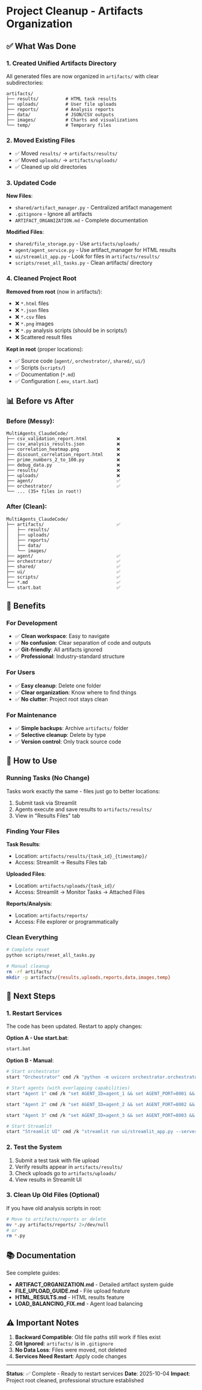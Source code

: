 # Project Cleanup - Artifacts Organization

## ✅ What Was Done

### 1. Created Unified Artifacts Directory
All generated files are now organized in `artifacts/` with clear subdirectories:

```
artifacts/
├── results/          # HTML task results
├── uploads/          # User file uploads
├── reports/          # Analysis reports
├── data/             # JSON/CSV outputs
├── images/           # Charts and visualizations
└── temp/             # Temporary files
```

### 2. Moved Existing Files
- ✅ Moved `results/` → `artifacts/results/`
- ✅ Moved `uploads/` → `artifacts/uploads/`
- ✅ Cleaned up old directories

### 3. Updated Code
**New Files**:
- `shared/artifact_manager.py` - Centralized artifact management
- `.gitignore` - Ignore all artifacts
- `ARTIFACT_ORGANIZATION.md` - Complete documentation

**Modified Files**:
- `shared/file_storage.py` - Use `artifacts/uploads/`
- `agent/agent_service.py` - Use artifact_manager for HTML results
- `ui/streamlit_app.py` - Look for files in `artifacts/results/`
- `scripts/reset_all_tasks.py` - Clean artifacts/ directory

### 4. Cleaned Project Root
**Removed from root** (now in artifacts/):
- ❌ `*.html` files
- ❌ `*.json` files
- ❌ `*.csv` files
- ❌ `*.png` images
- ❌ `*.py` analysis scripts (should be in scripts/)
- ❌ Scattered result files

**Kept in root** (proper locations):
- ✅ Source code (`agent/`, `orchestrator/`, `shared/`, `ui/`)
- ✅ Scripts (`scripts/`)
- ✅ Documentation (`*.md`)
- ✅ Configuration (`.env`, `start.bat`)

## 📊 Before vs After

### Before (Messy):
```
MultiAgents_ClaudeCode/
├── csv_validation_report.html           ❌
├── csv_analysis_results.json            ❌
├── correlation_heatmap.png              ❌
├── discount_correlation_report.html     ❌
├── prime_numbers_2_to_100.py            ❌
├── debug_data.py                        ❌
├── results/                             ❌
├── uploads/                             ❌
├── agent/                               ✅
├── orchestrator/                        ✅
└── ... (35+ files in root!)
```

### After (Clean):
```
MultiAgents_ClaudeCode/
├── artifacts/                           ✅
│   ├── results/
│   ├── uploads/
│   ├── reports/
│   ├── data/
│   └── images/
├── agent/                               ✅
├── orchestrator/                        ✅
├── shared/                              ✅
├── ui/                                  ✅
├── scripts/                             ✅
├── *.md                                 ✅
└── start.bat                            ✅
```

## 🎯 Benefits

### For Development
- ✅ **Clean workspace**: Easy to navigate
- ✅ **No confusion**: Clear separation of code and outputs
- ✅ **Git-friendly**: All artifacts ignored
- ✅ **Professional**: Industry-standard structure

### For Users
- ✅ **Easy cleanup**: Delete one folder
- ✅ **Clear organization**: Know where to find things
- ✅ **No clutter**: Project root stays clean

### For Maintenance
- ✅ **Simple backups**: Archive `artifacts/` folder
- ✅ **Selective cleanup**: Delete by type
- ✅ **Version control**: Only track source code

## 📝 How to Use

### Running Tasks (No Change)
Tasks work exactly the same - files just go to better locations:
1. Submit task via Streamlit
2. Agents execute and save results to `artifacts/results/`
3. View in "Results Files" tab

### Finding Your Files

**Task Results**:
- Location: `artifacts/results/{task_id}_{timestamp}/`
- Access: Streamlit → Results Files tab

**Uploaded Files**:
- Location: `artifacts/uploads/{task_id}/`
- Access: Streamlit → Monitor Tasks → Attached Files

**Reports/Analysis**:
- Location: `artifacts/reports/`
- Access: File explorer or programmatically

### Clean Everything
```bash
# Complete reset
python scripts/reset_all_tasks.py

# Manual cleanup
rm -rf artifacts/
mkdir -p artifacts/{results,uploads,reports,data,images,temp}
```

## 🔄 Next Steps

### 1. Restart Services
The code has been updated. Restart to apply changes:

**Option A - Use start.bat**:
```bash
start.bat
```

**Option B - Manual**:
```bash
# Start orchestrator
start "Orchestrator" cmd /k "python -m uvicorn orchestrator.orchestrator:app --host 0.0.0.0 --port 8000"

# Start agents (with overlapping capabilities)
start "Agent 1" cmd /k "set AGENT_ID=agent_1 && set AGENT_PORT=8001 && set AGENT_CAPABILITIES=data_analysis,web_scraping,code_generation && python -m uvicorn agent.agent_service:app --host 0.0.0.0 --port 8001"

start "Agent 2" cmd /k "set AGENT_ID=agent_2 && set AGENT_PORT=8002 && set AGENT_CAPABILITIES=data_analysis,web_scraping,api_integration && python -m uvicorn agent.agent_service:app --host 0.0.0.0 --port 8002"

start "Agent 3" cmd /k "set AGENT_ID=agent_3 && set AGENT_PORT=8003 && set AGENT_CAPABILITIES=data_analysis,file_processing,database_operations && python -m uvicorn agent.agent_service:app --host 0.0.0.0 --port 8003"

# Start Streamlit
start "Streamlit UI" cmd /k "streamlit run ui/streamlit_app.py --server.port 8501"
```

### 2. Test the System
1. Submit a test task with file upload
2. Verify results appear in `artifacts/results/`
3. Check uploads go to `artifacts/uploads/`
4. View results in Streamlit UI

### 3. Clean Up Old Files (Optional)
If you have old analysis scripts in root:
```bash
# Move to artifacts/reports or delete
mv *.py artifacts/reports/ 2>/dev/null
# or
rm *.py
```

## 📚 Documentation

See complete guides:
- **ARTIFACT_ORGANIZATION.md** - Detailed artifact system guide
- **FILE_UPLOAD_GUIDE.md** - File upload feature
- **HTML_RESULTS.md** - HTML results feature
- **LOAD_BALANCING_FIX.md** - Agent load balancing

## ⚠️ Important Notes

1. **Backward Compatible**: Old file paths still work if files exist
2. **Git Ignored**: `artifacts/` is in `.gitignore`
3. **No Data Loss**: Files were moved, not deleted
4. **Services Need Restart**: Apply code changes

---

**Status**: ✅ Complete - Ready to restart services
**Date**: 2025-10-04
**Impact**: Project root cleaned, professional structure established

